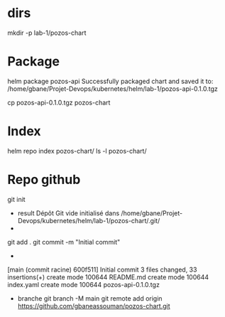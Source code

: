# dirs
mkdir -p lab-1/pozos-chart

# Package
helm package pozos-api 
Successfully packaged chart and saved it to: /home/gbane/Projet-Devops/kubernetes/helm/lab-1/pozos-api-0.1.0.tgz

cp pozos-api-0.1.0.tgz pozos-chart

# Index
helm repo index pozos-chart/
ls -l pozos-chart/

# Repo github
git init 
- result
Dépôt Git vide initialisé dans /home/gbane/Projet-Devops/kubernetes/helm/lab-1/pozos-chart/.git/
- 
git add .
git commit -m "Initial commit"

- 
[main (commit racine) 600f511] Initial commit
 3 files changed, 33 insertions(+)
 create mode 100644 README.md
 create mode 100644 index.yaml
 create mode 100644 pozos-api-0.1.0.tgz

- branche
git branch -M main
git remote add origin https://github.com/gbaneassouman/pozos-chart.git
